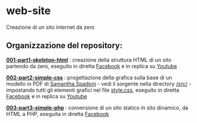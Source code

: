 # web-site
 Creazione di un sito internet da zero

## Organizzazione del repository:

[__001-part1-skeleton-html__](http://htmlpreview.github.io/?https://raw.githubusercontent.com/fremsoft/web-site/master/001-part1-skeleton-html/index.html) : creazione della struttura HTML di un sito partendo da zero, eseguito in diretta [Facebook](https://www.facebook.com/fremsoft/videos/10158128021364609/) e in replica su [Youtube](https://youtu.be/1NVpImEmx0Q)

[__002-part2-simple-css__](http://htmlpreview.github.io/?https://raw.githubusercontent.com/fremsoft/web-site/master/002-part2-simple-css/index.html)
 : progettazione della grafica sulla base di un modello in PDF di [Samantha Spadoni](https://www.linkedin.com/in/samanthaspadoni/) - vedi il sorgente nella directory [/src/](./002-part2-simple-css/src/) - impostando tutti gli elementi grafici nel file [style.css](./002-part2-simple-css/css/style.css), eseguito in diretta [Facebook](https://www.facebook.com/fremsoft/videos/10158152544319609/) e in replica su [Youtube](https://youtu.be/uA6fIRPYPUc)

[__003-part3-simple-php__](http://htmlpreview.github.io/?https://raw.githubusercontent.com/fremsoft/web-site/master/003-part3-simple-php/index.php)
 : conversione di un sito statico in sito dinamico, da HTML a PHP, eseguita in diretta [Facebook](https://www.facebook.com/fremsoft/videos/10158179695474609/) 

